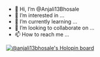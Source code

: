 - 👋 Hi, I’m @Anjali13Bhosale
- 👀 I’m interested in ...
- 🌱 I’m currently learning ...
- 💞️ I’m looking to collaborate on ...
- 📫 How to reach me ...

<!---
Anjali13Bhosale/Anjali13Bhosale is a ✨ special ✨ repository because its `README.md` (this file) appears on your GitHub profile.
You can click the Preview link to take a look at your changes.
--->

[![@anjali13bhosale's Holopin board](https://holopin.io/api/user/board?user=anjali13bhosale)](https://holopin.io/@anjali13bhosale)
